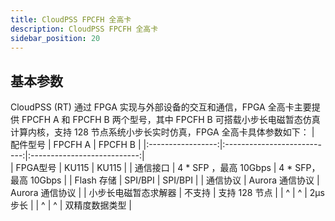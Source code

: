 ```yaml
---
title: CloudPSS FPCFH 全高卡
description: CloudPSS FPCFH 全高卡
sidebar_position: 20
---
```


## 基本参数
CloudPSS (RT) 通过 FPGA 实现与外部设备的交互和通信，FPGA 全高卡主要提供 FPCFH A 和 FPCFH B 两个型号，其中 FPCFH B 可搭载小步长电磁暂态仿真计算内核，支持 128 节点系统小步长实时仿真，FPGA 全高卡具体参数如下：
|    配件型号     |    FPCFH A  |   FPCFH B  |
|:-----------------:|:---------------------------:|:---------------------------:|  
|  FPGA型号   |   KU115   |   KU115  |
|  通信接口   |  4 * SFP ，最高 10Gbps    |  4 * SFP，最高 10Gbps  |
|  Flash 存储   | SPI/BPI     |  SPI/BPI     |
|  通信协议   |    Aurora 通信协议    |    Aurora 通信协议      |
|  小步长电磁暂态求解器   |   不支持    |   支持 128 节点    |
|   ^   |  ^  |   2μs 步长    |
|   ^   |  ^  |   双精度数据类型    |
